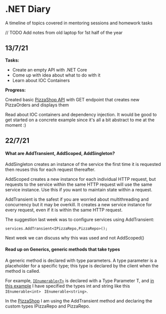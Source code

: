 # .NET Diary

A timeline of topics covered in mentoring sessions and homework tasks

// TODO Add notes from old laptop for 1st half of the year

## 13/7/21

**Tasks:**
* Create an empty API with .NET Core 
* Come up with idea about what to do with it
* Learn about IOC Containers

**Progress:**

Created basic [PizzaShop API](https://github.com/natstar93/PizzaShop/commit/376853406344bb1e06064fea280e8b721b4a26d5) with GET endpoint that creates new PizzaOrders and displays them

Read about IOC containers and dependency injection. It would be good to get started on a concrete example since it's all a bit abstract to me at the moment :) 

## 22/7/21

#### What are AddTransient, AddScoped, AddSingleton?

AddSingleton creates an instance of the service the first time it is requested then reuses this for each request thereafter.

AddScoped creates a new instance for each individual HTTP request, but requests to the service within the same HTTP request will use the same service instance. Use this if you want to maintain state within a request.

AddTransient is the safest if you are worried about multithreading and concurrency but it may be overkill. It creates a new service instance for every request, even if it is within the same HTTP request.

The suggestion last week was to configure services using AddTransient:
```
services.AddTransient<IPizzaRepo,PizzaRepo>();
```

Next week we can discuss why this was used and not AddScoped()


#### Read up on Generics, generic methods that take types

A generic method is declared with type parameters. A type parameter is a placeholder for a specific type; this type is declared by the client when the method is called. 

For example, [`IEnumerable<T>`](https://docs.microsoft.com/en-us/dotnet/api/system.collections.generic.ienumerable-1?view=net-5.0) is declared with a Type Parameter T, and [in this example](https://github.com/natstar93/Generics/blob/master/IEnumerable.cs) I have specified the types int and string like this ` IEnumerable<int>` ` IEnumerable<string>`.

In the [PizzaShop](https://github.com/natstar93/PizzaShop/blob/master/Startup.cs#L39) I am using the AddTransient method and declaring the custom types IPizzaRepo and PizzaRepo. 
